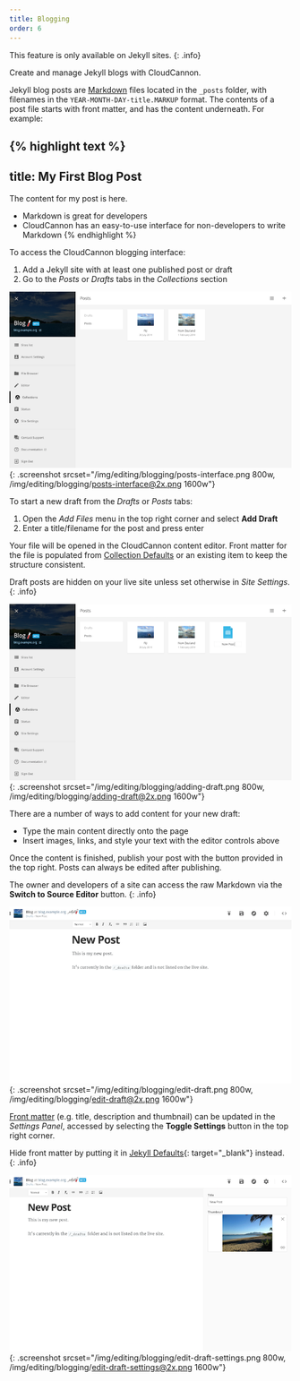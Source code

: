 ```yaml
---
title: Blogging
order: 6
---
```


This feature is only available on Jekyll sites.
{: .info}

Create and manage Jekyll blogs with CloudCannon.

Jekyll blog posts are [Markdown](https://help.github.com/articles/markdown-basics/) files located in the `_posts` folder, with filenames in the `YEAR-MONTH-DAY-title.MARKUP` format. The contents of a post file starts with front matter, and has the content underneath. For example:

{% highlight text %}
---
title: My First Blog Post
---
The content for my post is here.

* Markdown is great for developers
* CloudCannon has an easy-to-use interface for non-developers to write Markdown
{% endhighlight %}



To access the CloudCannon blogging interface:

1. Add a Jekyll site with at least one published post or draft
2. Go to the *Posts* or *Drafts* tabs in the *Collections* section

![Empty blogging interface](/img/editing/blogging/posts-interface.png){: .screenshot srcset="/img/editing/blogging/posts-interface.png 800w, /img/editing/blogging/posts-interface@2x.png 1600w"}



To start a new draft from the *Drafts* or *Posts* tabs:

1. Open the *Add Files* menu in the top right corner and select **Add Draft**
2. Enter a title/filename for the post and press enter

Your file will be opened in the CloudCannon content editor. Front matter for the file is populated from [Collection Defaults](/editing/collection-defaults/) or an existing item to keep the structure consistent.

Draft posts are hidden on your live site unless set otherwise in *Site Settings*.
{: .info}

![Creating a new draft](/img/editing/blogging/adding-draft.png){: .screenshot srcset="/img/editing/blogging/adding-draft.png 800w, /img/editing/blogging/adding-draft@2x.png 1600w"}



There are a number of ways to add content for your new draft:

* Type the main content directly onto the page
* Insert images, links, and style your text with the editor controls above

Once the content is finished, publish your post with the button provided in the top right. Posts can always be edited after publishing.

The owner and developers of a site can access the raw Markdown via the **Switch to Source Editor** button.
{: .info}

![Editing draft](/img/editing/blogging/edit-draft.png){: .screenshot srcset="/img/editing/blogging/edit-draft.png 800w, /img/editing/blogging/edit-draft@2x.png 1600w"}



[Front matter](/editing/front-matter/) (e.g. title, description and thumbnail) can be updated in the *Settings Panel*, accessed by selecting the **Toggle Settings** button in the top right corner.

Hide front matter by putting it in [Jekyll Defaults](http://jekyllrb.com/docs/configuration/#front-matter-defaults){: target="_blank"} instead.
{: .info}

![Editing draft with Settings Panel open](/img/editing/blogging/edit-draft-settings.png){: .screenshot srcset="/img/editing/blogging/edit-draft-settings.png 800w, /img/editing/blogging/edit-draft-settings@2x.png 1600w"}
